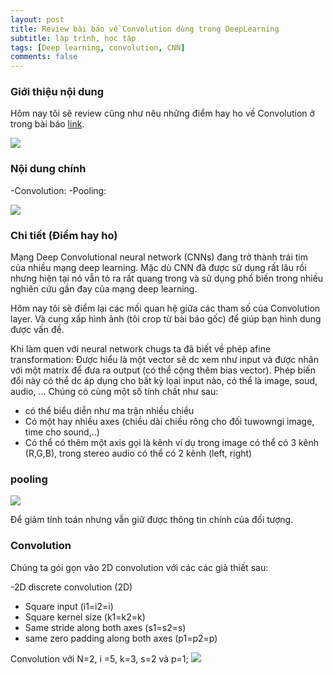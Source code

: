 ```yaml
---
layout: post
title: Review bài báo về Convolution dùng trong DeepLearning
subtitle: lập trình, học tập
tags: [Deep learning, convolution, CNN]
comments: false
---
```


### Giới thiệu nội dung

Hôm nay tôi sẽ review cũng như nêu những điểm hay ho về Convolution ở trong bài báo [link](https://arxiv.org/pdf/1603.07285.pdf).

![](https://raw.githubusercontent.com/quanap5/quanap5.github.io/master/img/GuideCNN.PNG)

### Nội dung chính

-Convolution:
-Pooling:

![](https://raw.githubusercontent.com/quanap5/quanap5.github.io/master/img/ContentCNN.PNG)

### Chi tiết (Điểm hay ho)

Mạng Deep Convolutional neural network (CNNs) đang trở thành trái tim của nhiều mạng deep learning. Mặc dù CNN đã được sử dụng rất lâu rồi nhưng hiện tại nó vẫn tỏ ra rất quang trong và sử dụng phổ biến trong nhiều nghiên cứu gần đay của mạng deep learning.

Hôm nay tôi sẽ điểm lại các mối quan hệ giữa các tham số của Convolution layer. Và cung xấp hình ảnh (tôi crop từ bài báo gốc) để giúp bạn hình dung được vấn đề.

Khi làm quen với neural network chugs ta đã biết về phép afine transformation: Được hiểu là một vector sẽ dc xem như input và được nhân với một matrix để đưa ra output (có thể cộng thêm bias vector). Phép biến đổi này có thể dc áp dụng cho bất kỳ lọai input nào, có thể là image, soud, audio, ... Chúng có cùng một số tính chất như sau:
- có thể biểu diễn như ma trận nhiều chiều
- Có một hay nhiều axes (chiều dài chiều rông cho đối tuwowngi image, time cho sound,..)
- Có thể có thêm một axis gọi là kênh ví dụ trong image có thể có 3 kênh (R,G,B), trong stereo audio có thể có 2 kênh (left, right)
### pooling

![](https://raw.githubusercontent.com/quanap5/quanap5.github.io/master/img/pooling1.PNG)

Để giảm tính toán nhưng vẫn giữ được thông tin chính của đối tượng.

### Convolution

Chúng ta gói gọn vào 2D convolution với các các giả thiết sau:

-2D discrete convolution (2D)
- Square input (i1=i2=i)
- Square kernel size (k1=k2=k)
- Same stride along both axes (s1=s2=s)
- same zero padding along both axes (p1=p2=p)


Convolution với N=2, i =5, k=3, s=2 và p=1;
![](https://raw.githubusercontent.com/quanap5/quanap5.github.io/master/img/Cnn1.PNG)

